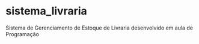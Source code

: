 # sistema_livraria
 Sistema de Gerenciamento de Estoque de Livraria desenvolvido em aula de Programação
